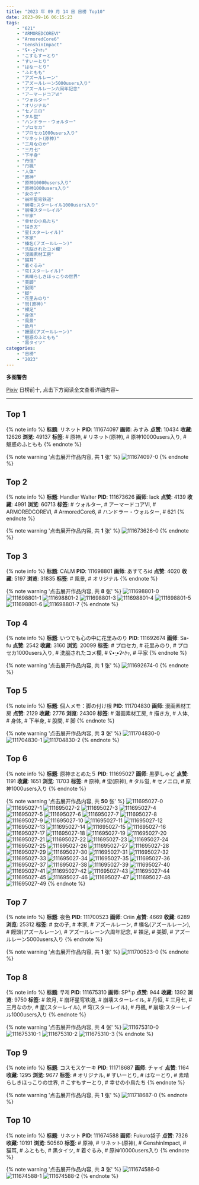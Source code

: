 ```yaml
---
title: "2023 年 09 月 14 日 日榜 Top10"
date: 2023-09-16 06:15:23
tags:
    - "621"
    - "ARMOREDCOREⅥ"
    - "ArmoredCore6"
    - "GenshinImpact"
    - "ʢ•·̫•ʡﾍｹｯ"
    - "こすもすーとり"
    - "すいーとり"
    - "はなーとり"
    - "ふともも"
    - "アズールレーン"
    - "アズールレーン5000users入り"
    - "アズールレーン六周年記念"
    - "アーマードコアⅥ"
    - "ウォルター"
    - "オリジナル"
    - "セノニロ"
    - "タル蛍"
    - "ハンドラー・ウォルター"
    - "プロセカ"
    - "プロセカ1000users入り"
    - "リネット(原神)"
    - "三月なのか"
    - "三月七"
    - "下半身"
    - "丹恒"
    - "丹楓"
    - "人体"
    - "原神"
    - "原神10000users入り"
    - "原神1000users入り"
    - "女の子"
    - "崩坏星穹铁道"
    - "崩壊:スターレイル1000users入り"
    - "崩壊スターレイル"
    - "平家"
    - "幸せの小鳥たち"
    - "描き方"
    - "星(スターレイル)"
    - "本家"
    - "榛名(アズールレーン)"
    - "洗脳されたコメ欄"
    - "漫画素材工房"
    - "猫耳"
    - "着ぐるみ"
    - "穹(スターレイル)"
    - "素晴らしきほっこりの世界"
    - "美脚"
    - "股間"
    - "脚"
    - "花里みのり"
    - "蛍(原神)"
    - "裸足"
    - "身体"
    - "風景"
    - "飲月"
    - "饅頭(アズールレーン)"
    - "魅惑のふともも"
    - "黒タイツ"
categories:
    - "日榜"
    - "2023"
---
```


<i class="fa fa-triangle-exclamation"></i>**多图警告**<i class="fa fa-triangle-exclamation"></i>

[Pixiv](https://www.pixiv.net/) 日榜前十, 点击下方阅读全文查看详细内容~

<!-- more -->

---

## Top 1

{% note info %}
**标题**: リネット
**PID**: 111674097 **画师**: みすみ
**点赞**: 10434 **收藏**: 12626 **浏览**: 49137
**标签**: # 原神, # リネット(原神), # 原神10000users入り, # 魅惑のふともも
{% endnote %}

{% note warning '点击展开作品内容, 共 **1** 张' %}
![111674097-0](https://i.pixiv.re/img-original/img/2023/09/13/00/14/17/111674097_p0.png)
{% endnote %}

## Top 2

{% note info %}
**标题**: Handler Walter
**PID**: 111673626 **画师**: lack
**点赞**: 4139 **收藏**: 4991 **浏览**: 60713
**标签**: # ウォルター, # アーマードコアⅥ, # ARMOREDCOREⅥ, # ArmoredCore6, # ハンドラー・ウォルター, # 621
{% endnote %}

{% note warning '点击展开作品内容, 共 **1** 张' %}
![111673626-0](https://i.pixiv.re/img-original/img/2023/09/13/00/02/27/111673626_p0.png)
{% endnote %}

## Top 3

{% note info %}
**标题**: CALM
**PID**: 111698801 **画师**: あすてろid
**点赞**: 4020 **收藏**: 5197 **浏览**: 31835
**标签**: # 風景, # オリジナル
{% endnote %}

{% note warning '点击展开作品内容, 共 **8** 张' %}
![111698801-0](https://i.pixiv.re/img-original/img/2023/09/14/00/03/46/111698801_p0.jpg)
![111698801-1](https://i.pixiv.re/img-original/img/2023/09/14/00/03/46/111698801_p1.jpg)
![111698801-2](https://i.pixiv.re/img-original/img/2023/09/14/00/03/46/111698801_p2.jpg)
![111698801-3](https://i.pixiv.re/img-original/img/2023/09/14/00/03/46/111698801_p3.jpg)
![111698801-4](https://i.pixiv.re/img-original/img/2023/09/14/00/03/46/111698801_p4.jpg)
![111698801-5](https://i.pixiv.re/img-original/img/2023/09/14/00/03/46/111698801_p5.jpg)
![111698801-6](https://i.pixiv.re/img-original/img/2023/09/14/00/03/46/111698801_p6.jpg)
![111698801-7](https://i.pixiv.re/img-original/img/2023/09/14/00/03/46/111698801_p7.jpg)
{% endnote %}

## Top 4

{% note info %}
**标题**: いつでも心の中に花里みのり
**PID**: 111692674 **画师**: Sa-fu
**点赞**: 2542 **收藏**: 3160 **浏览**: 20099
**标签**: # プロセカ, # 花里みのり, # プロセカ1000users入り, # 洗脳されたコメ欄, # ʢ•·̫•ʡﾍｹｯ, # 平家
{% endnote %}

{% note warning '点击展开作品内容, 共 **1** 张' %}
![111692674-0](https://i.pixiv.re/img-original/img/2023/09/13/20/56/59/111692674_p0.jpg)
{% endnote %}

## Top 5

{% note info %}
**标题**: 個人メモ：脚の付け根
**PID**: 111704830 **画师**: 漫画素材工房
**点赞**: 2129 **收藏**: 2776 **浏览**: 24309
**标签**: # 漫画素材工房, # 描き方, # 人体, # 身体, # 下半身, # 股間, # 脚
{% endnote %}

{% note warning '点击展开作品内容, 共 **3** 张' %}
![111704830-0](https://i.pixiv.re/img-original/img/2023/09/14/10/05/56/111704830_p0.jpg)
![111704830-1](https://i.pixiv.re/img-original/img/2023/09/14/10/05/56/111704830_p1.jpg)
![111704830-2](https://i.pixiv.re/img-original/img/2023/09/14/10/05/56/111704830_p2.jpg)
{% endnote %}

## Top 6

{% note info %}
**标题**: 原神まとめた５
**PID**: 111695027 **画师**: 黒夢しゃど
**点赞**: 1191 **收藏**: 1651 **浏览**: 11703
**标签**: # 原神, # 蛍(原神), # タル蛍, # セノニロ, # 原神1000users入り
{% endnote %}

{% note warning '点击展开作品内容, 共 **50** 张' %}
![111695027-0](https://i.pixiv.re/img-original/img/2023/09/13/22/11/45/111695027_p0.png)
![111695027-1](https://i.pixiv.re/img-original/img/2023/09/13/22/11/45/111695027_p1.png)
![111695027-2](https://i.pixiv.re/img-original/img/2023/09/13/22/11/45/111695027_p2.png)
![111695027-3](https://i.pixiv.re/img-original/img/2023/09/13/22/11/45/111695027_p3.png)
![111695027-4](https://i.pixiv.re/img-original/img/2023/09/13/22/11/45/111695027_p4.png)
![111695027-5](https://i.pixiv.re/img-original/img/2023/09/13/22/11/45/111695027_p5.png)
![111695027-6](https://i.pixiv.re/img-original/img/2023/09/13/22/11/45/111695027_p6.png)
![111695027-7](https://i.pixiv.re/img-original/img/2023/09/13/22/11/45/111695027_p7.png)
![111695027-8](https://i.pixiv.re/img-original/img/2023/09/13/22/11/45/111695027_p8.png)
![111695027-9](https://i.pixiv.re/img-original/img/2023/09/13/22/11/45/111695027_p9.png)
![111695027-10](https://i.pixiv.re/img-original/img/2023/09/13/22/11/45/111695027_p10.png)
![111695027-11](https://i.pixiv.re/img-original/img/2023/09/13/22/11/45/111695027_p11.png)
![111695027-12](https://i.pixiv.re/img-original/img/2023/09/13/22/11/45/111695027_p12.png)
![111695027-13](https://i.pixiv.re/img-original/img/2023/09/13/22/11/45/111695027_p13.png)
![111695027-14](https://i.pixiv.re/img-original/img/2023/09/13/22/11/45/111695027_p14.png)
![111695027-15](https://i.pixiv.re/img-original/img/2023/09/13/22/11/45/111695027_p15.png)
![111695027-16](https://i.pixiv.re/img-original/img/2023/09/13/22/11/45/111695027_p16.png)
![111695027-17](https://i.pixiv.re/img-original/img/2023/09/13/22/11/45/111695027_p17.png)
![111695027-18](https://i.pixiv.re/img-original/img/2023/09/13/22/11/45/111695027_p18.png)
![111695027-19](https://i.pixiv.re/img-original/img/2023/09/13/22/11/45/111695027_p19.png)
![111695027-20](https://i.pixiv.re/img-original/img/2023/09/13/22/11/45/111695027_p20.png)
![111695027-21](https://i.pixiv.re/img-original/img/2023/09/13/22/11/45/111695027_p21.png)
![111695027-22](https://i.pixiv.re/img-original/img/2023/09/13/22/11/45/111695027_p22.png)
![111695027-23](https://i.pixiv.re/img-original/img/2023/09/13/22/11/45/111695027_p23.png)
![111695027-24](https://i.pixiv.re/img-original/img/2023/09/13/22/11/45/111695027_p24.png)
![111695027-25](https://i.pixiv.re/img-original/img/2023/09/13/22/11/45/111695027_p25.png)
![111695027-26](https://i.pixiv.re/img-original/img/2023/09/13/22/11/45/111695027_p26.png)
![111695027-27](https://i.pixiv.re/img-original/img/2023/09/13/22/11/45/111695027_p27.png)
![111695027-28](https://i.pixiv.re/img-original/img/2023/09/13/22/11/45/111695027_p28.png)
![111695027-29](https://i.pixiv.re/img-original/img/2023/09/13/22/11/45/111695027_p29.png)
![111695027-30](https://i.pixiv.re/img-original/img/2023/09/13/22/11/45/111695027_p30.png)
![111695027-31](https://i.pixiv.re/img-original/img/2023/09/13/22/11/45/111695027_p31.png)
![111695027-32](https://i.pixiv.re/img-original/img/2023/09/13/22/11/45/111695027_p32.png)
![111695027-33](https://i.pixiv.re/img-original/img/2023/09/13/22/11/45/111695027_p33.png)
![111695027-34](https://i.pixiv.re/img-original/img/2023/09/13/22/11/45/111695027_p34.png)
![111695027-35](https://i.pixiv.re/img-original/img/2023/09/13/22/11/45/111695027_p35.png)
![111695027-36](https://i.pixiv.re/img-original/img/2023/09/13/22/11/45/111695027_p36.png)
![111695027-37](https://i.pixiv.re/img-original/img/2023/09/13/22/11/45/111695027_p37.png)
![111695027-38](https://i.pixiv.re/img-original/img/2023/09/13/22/11/45/111695027_p38.png)
![111695027-39](https://i.pixiv.re/img-original/img/2023/09/13/22/11/45/111695027_p39.png)
![111695027-40](https://i.pixiv.re/img-original/img/2023/09/13/22/11/45/111695027_p40.png)
![111695027-41](https://i.pixiv.re/img-original/img/2023/09/13/22/11/45/111695027_p41.png)
![111695027-42](https://i.pixiv.re/img-original/img/2023/09/13/22/11/45/111695027_p42.png)
![111695027-43](https://i.pixiv.re/img-original/img/2023/09/13/22/11/45/111695027_p43.png)
![111695027-44](https://i.pixiv.re/img-original/img/2023/09/13/22/11/45/111695027_p44.png)
![111695027-45](https://i.pixiv.re/img-original/img/2023/09/13/22/11/45/111695027_p45.png)
![111695027-46](https://i.pixiv.re/img-original/img/2023/09/13/22/11/45/111695027_p46.png)
![111695027-47](https://i.pixiv.re/img-original/img/2023/09/13/22/11/45/111695027_p47.png)
![111695027-48](https://i.pixiv.re/img-original/img/2023/09/13/22/11/45/111695027_p48.png)
![111695027-49](https://i.pixiv.re/img-original/img/2023/09/13/22/11/45/111695027_p49.png)
{% endnote %}

## Top 7

{% note info %}
**标题**: 夜色
**PID**: 111700523 **画师**: Criin
**点赞**: 4669 **收藏**: 6289 **浏览**: 25312
**标签**: # 女の子, # 本家, # アズールレーン, # 榛名(アズールレーン), # 饅頭(アズールレーン), # アズールレーン六周年記念, # 裸足, # 美脚, # アズールレーン5000users入り
{% endnote %}

{% note warning '点击展开作品内容, 共 **1** 张' %}
![111700523-0](https://i.pixiv.re/img-original/img/2023/09/14/01/05/06/111700523_p0.jpg)
{% endnote %}

## Top 8

{% note info %}
**标题**: 무제
**PID**: 111675310 **画师**: SP³:p
**点赞**: 944 **收藏**: 1392 **浏览**: 9750
**标签**: # 飲月, # 崩坏星穹铁道, # 崩壊スターレイル, # 丹恒, # 三月七, # 三月なのか, # 星(スターレイル), # 穹(スターレイル), # 丹楓, # 崩壊:スターレイル1000users入り
{% endnote %}

{% note warning '点击展开作品内容, 共 **4** 张' %}
![111675310-0](https://i.pixiv.re/img-original/img/2023/09/13/00/58/59/111675310_p0.png)
![111675310-1](https://i.pixiv.re/img-original/img/2023/09/13/00/58/59/111675310_p1.png)
![111675310-2](https://i.pixiv.re/img-original/img/2023/09/13/00/58/59/111675310_p2.png)
![111675310-3](https://i.pixiv.re/img-original/img/2023/09/13/00/58/59/111675310_p3.png)
{% endnote %}

## Top 9

{% note info %}
**标题**: コスモスケーキ
**PID**: 111718687 **画师**: チャイ
**点赞**: 1164 **收藏**: 1295 **浏览**: 9677
**标签**: # オリジナル, # すいーとり, # はなーとり, # 素晴らしきほっこりの世界, # こすもすーとり, # 幸せの小鳥たち
{% endnote %}

{% note warning '点击展开作品内容, 共 **1** 张' %}
![111718687-0](https://i.pixiv.re/img-original/img/2023/09/14/21/16/05/111718687_p0.png)
{% endnote %}

## Top 10

{% note info %}
**标题**: リネット
**PID**: 111674588 **画师**: Fukuro袋子
**点赞**: 7326 **收藏**: 10191 **浏览**: 50560
**标签**: # 原神, # リネット(原神), # GenshinImpact, # 猫耳, # ふともも, # 黒タイツ, # 着ぐるみ, # 原神10000users入り
{% endnote %}

{% note warning '点击展开作品内容, 共 **3** 张' %}
![111674588-0](https://i.pixiv.re/img-original/img/2023/09/13/01/14/49/111674588_p0.jpg)
![111674588-1](https://i.pixiv.re/img-original/img/2023/09/13/01/14/49/111674588_p1.jpg)
![111674588-2](https://i.pixiv.re/img-original/img/2023/09/13/01/14/49/111674588_p2.jpg)
{% endnote %}
